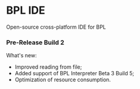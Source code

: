 # BPL IDE
Open-source cross-platform IDE for BPL

<h3>Pre-Release Build 2</h3>

What's new:
- Improved reading from file;
- Added support of BPL Interpreter Beta 3 Build 5;
- Optimization of resource consumption.
